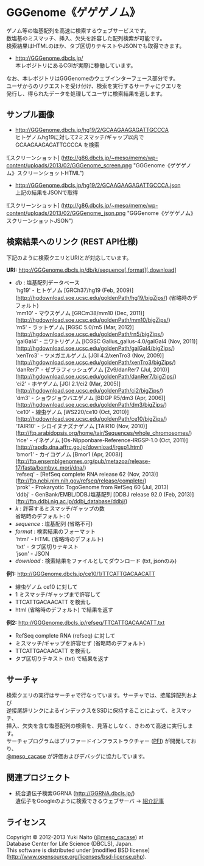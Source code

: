 GGGenome《ゲゲゲノム》
======================

ゲノム等の塩基配列を高速に検索するウェブサービスです。  
数塩基のミスマッチ、挿入、欠失を許容した配列検索が可能です。  
検索結果はHTMLのほか、タブ区切りテキストやJSONでも取得できます。

+ http://GGGenome.dbcls.jp/  
  本レポジトリにあるCGIが実際に稼働しています。

なお、本レポジトリはGGGenomeのウェブインターフェース部分です。  
ユーザからのリクエストを受け付け、検索を実行するサーチャにクエリを  
発行し、得られたデータを処理してユーザに検索結果を返します。


サンプル画像
-----

+ http://GGGenome.dbcls.jp/hg19/2/GCAAGAAGAGATTGCCCA  
  ヒトゲノムhg19に対して2ミスマッチ/ギャップ以内で GCAAGAAGAGATTGCCCA を検索

![スクリーンショット]
(http://g86.dbcls.jp/~meso/meme/wp-content/uploads/2013/02/GGGenome_screen.png
"GGGenome《ゲゲゲノム》スクリーンショットHTML")

+ http://GGGenome.dbcls.jp/hg19/2/GCAAGAAGAGATTGCCCA.json  
  上記の結果をJSONで取得

![スクリーンショット]
(http://g86.dbcls.jp/~meso/meme/wp-content/uploads/2013/02/GGGenome_json.png
"GGGenome《ゲゲゲノム》スクリーンショットJSON")


検索結果へのリンク (REST API仕様)
------

下記のように検索クエリとURIとが対応しています。

**URI:** http://GGGenome.dbcls.jp/db/k/sequence[.format][.download]

+ *db* : 塩基配列データベース  
  'hg19' - ヒトゲノム [GRCh37/hg19 (Feb, 2009)]
           (http://hgdownload.soe.ucsc.edu/goldenPath/hg19/bigZips/)
           (省略時のデフォルト)  
  'mm10' - マウスゲノム [GRCm38/mm10 (Dec, 2011)]
           (http://hgdownload.soe.ucsc.edu/goldenPath/mm10/bigZips/)  
  'rn5'  - ラットゲノム [RGSC 5.0/rn5 (Mar, 2012)]
           (http://hgdownload.soe.ucsc.edu/goldenPath/rn5/bigZips/)  
  'galGal4' - ニワトリゲノム [ICGSC Gallus_gallus-4.0/galGal4 (Nov, 2011)]
           (http://hgdownload.soe.ucsc.edu/goldenPath/galGal4/bigZips/)  
  'xenTro3' - ツメガエルゲノム [JGI 4.2/xenTro3 (Nov, 2009)]
           (http://hgdownload.soe.ucsc.edu/goldenPath/xenTro3/bigZips/)  
  'danRer7' - ゼブラフィッシュゲノム [Zv9/danRer7 (Jul, 2010)]
           (http://hgdownload.soe.ucsc.edu/goldenPath/danRer7/bigZips/)  
  'ci2'  - ホヤゲノム [JGI 2.1/ci2 (Mar, 2005)]
           (http://hgdownload.soe.ucsc.edu/goldenPath/ci2/bigZips/)  
  'dm3'  - ショウジョウバエゲノム [BDGP R5/dm3 (Apr, 2006)]
           (http://hgdownload.soe.ucsc.edu/goldenPath/dm3/bigZips/)  
  'ce10' - 線虫ゲノム [WS220/ce10 (Oct, 2010)]
           (http://hgdownload.soe.ucsc.edu/goldenPath/ce10/bigZips/)  
  'TAIR10' - シロイヌナズナゲノム [TAIR10 (Nov, 2010)]
           (ftp://ftp.arabidopsis.org/home/tair/Sequences/whole_chromosomes/)  
  'rice' - イネゲノム [Os-Nipponbare-Reference-IRGSP-1.0 (Oct, 2011)]
           (http://rapdb.dna.affrc.go.jp/download/irgsp1.html)  
  'bmor1' - カイコゲノム [Bmor1 (Apr, 2008)]
           (ftp://ftp.ensemblgenomes.org/pub/metazoa/release-17/fasta/bombyx_mori/dna/)  
  'refseq' - [RefSeq complete RNA release 62 (Nov, 2013)]
           (ftp://ftp.ncbi.nlm.nih.gov/refseq/release/complete/)  
  'prok' - Prokaryotic TogoGenome from RefSeq 60 (Jul, 2013)  
  'ddbj' - GenBank/EMBL/DDBJ塩基配列 [DDBJ release 92.0 (Feb, 2013)]
           (ftp://ftp.ddbj.nig.ac.jp/ddbj_database/ddbj/)  
+ *k* : 許容するミスマッチ/ギャップの数  
  省略時のデフォルト: 0
+ *sequence* : 塩基配列 (省略不可)
+ *format* : 検索結果のフォーマット  
  'html' - HTML (省略時のデフォルト)  
  'txt' - タブ区切りテキスト  
  'json' - JSON
+ *download* : 検索結果をファイルとしてダウンロード (txt, jsonのみ)

**例1:** http://GGGenome.dbcls.jp/ce10/1/TTCATTGACAACATT

+ 線虫ゲノム ce10 に対して
+ 1 ミスマッチ/ギャップまで許容して
+ TTCATTGACAACATT を検索し
+ html (省略時のデフォルト) で結果を返す

**例2:** http://GGGenome.dbcls.jp/refseq/TTCATTGACAACATT.txt

+ RefSeq complete RNA (refseq) に対して
+ ミスマッチ/ギャップを許容せず (省略時のデフォルト)
+ TTCATTGACAACATT を検索し
+ タブ区切りテキスト (txt) で結果を返す


サーチャ
-----

検索クエリの実行はサーチャで行なっています。サーチャでは、接尾辞配列および  
逆接尾辞リンクによるインデックスをSSDに保持することによって、ミスマッチ、  
挿入、欠失を含む塩基配列の検索を、見落としなく、きわめて高速に実行します。  
サーチャプログラムはプリファードインフラストラクチャー
([PFI](http://preferred.jp/)) が開発しており、  
[@meso_cacase](http://twitter.com/meso_cacase)
が評価およびデバッグに協力しています。


関連プロジェクト
--------

+ 統合遺伝子検索GGRNA (http://GGRNA.dbcls.jp/)  
  遺伝子をGoogleのように検索できるウェブサーバ
  → [紹介記事](http://first.lifesciencedb.jp/from_dbcls/e0001)


ライセンス
--------

Copyright &copy; 2012-2013 Yuki Naito
 ([@meso_cacase](http://twitter.com/meso_cacase)) at  
Database Center for Life Science (DBCLS), Japan.  
This software is distributed under [modified BSD license]
 (http://www.opensource.org/licenses/bsd-license.php).
